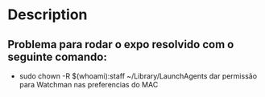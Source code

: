 # Description

## Problema para rodar o expo resolvido com o seguinte comando:
- sudo chown -R $(whoami):staff ~/Library/LaunchAgents
dar permissão para Watchman nas preferencias do MAC